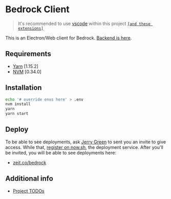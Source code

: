 # Bedrock Client

> It's recommended to use [vscode](https://code.visualstudio.com/) within this project [`[and these extensions]`](wiki/vscode-recommendations.md)

This is an Electron/Web client for Bedrock. [Backend is here](https://github.com/prometheonsystems/bedrock-backend).

## Requirements

- [Yarn](https://yarnpkg.com/en/docs/install) [1.15.2]
- [NVM](https://github.com/nvm-sh/nvm/blob/master/README.md#install--update-script) [0.34.0]

## Installation

```bash
echo '# override envs here' > .env
nvm install
yarn
yarn start
```

## Deploy

To be able to see deployments, ask [Jerry Green](tg://resolve?domain=jerrygreen) to sent you an invite to give access. While that, [register on now.sh](https://zeit.co/github-setup), the deployment service. After you'll be invited, you will be able to see deployments here:

- [zeit.co/bedrock](https://zeit.co/bedrock)

## Additional info

- [Project TODOs](wiki/todos.md)
